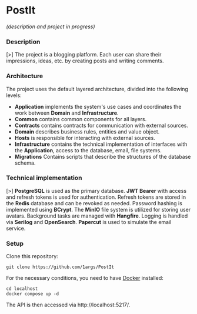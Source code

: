 # PostIt

*(description and project in progress)*

### Description

[>] The project is a blogging platform. Each user can share their impressions, ideas, etc. by creating posts and writing comments. 

### Architecture

The project uses the default layered architecture, divided into the following levels: 

- **Application** implements the system's use cases and coordinates the work between **Domain** and **Infrastructure**.
- **Common** contains common components for all layers.
- **Contracts** contains contracts for communication with external sources.
- **Domain** describes business rules, entities and value object.
- **Hosts** is responsible for interacting with external sources.
- **Infrastructure** contains the technical implementation of interfaces with the **Application**, access to the database, email, file systems.
- **Migrations** Contains scripts that describe the structures of the database schema.

### Technical implementation

[>] **PostgreSQL** is used as the primary database. **JWT Bearer** with access and refresh tokens is used for authentication. Refresh tokens are stored in the **Redis** database and can be revoked as needed. Password hashing is implemented using **BCrypt**. The **MinIO** file system is utilized for storing user avatars. Background tasks are managed with **Hangfire**. Logging is handled via **Serilog** and **OpenSearch**. **Papercut** is used to simulate the email service.

### Setup

Clone this repository:
```
git clone https://github.com/1args/PostIt
```
For the necessary conditions, you need to have [Docker](https://www.docker.com/) installed:
```
cd localhost
docker compose up -d
```
The API is then accessed via http://localhost:5217/. 

